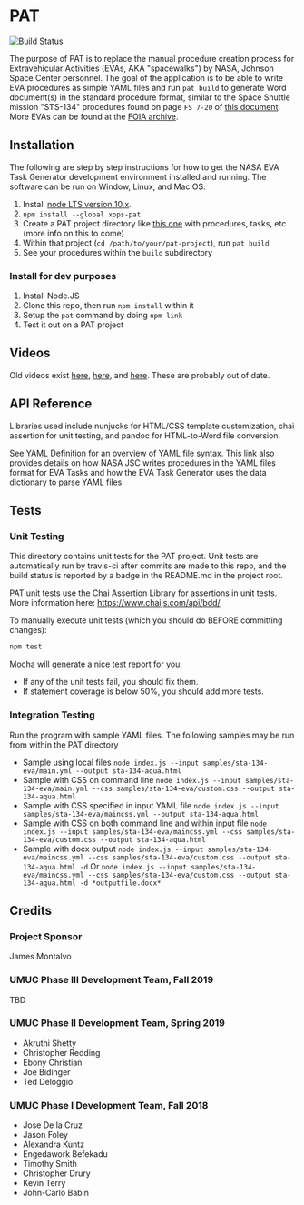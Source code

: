 # PAT

[![Build Status](https://travis-ci.org/xoperations/pat.svg?branch=master)](https://travis-ci.org/xoperations/pat)

The purpose of PAT is to replace the manual procedure creation process for Extravehicular Activities (EVAs, AKA "spacewalks") by NASA, Johnson Space Center personnel. The goal of the application is to be able to write EVA procedures as simple YAML files and run `pat build` to generate Word document(s) in the standard procedure format, similar to the Space Shuttle mission "STS-134" procedures found on page `FS 7-20` of [this document](https://www.nasa.gov/centers/johnson/pdf/539922main_EVA_134_F_A.pdf). More EVAs can be found at the [FOIA archive](https://www.nasa.gov/centers/johnson/news/flightdatafiles/foia_archive.html).

## Installation

The following are step by step instructions for how to get the NASA EVA Task Generator development environment installed and running. The software can be run on Window, Linux, and Mac OS.

1. Install [node LTS version 10.x](https://nodejs.org/en/download/).
2. `npm install --global xops-pat`
3. Create a PAT project directory like [this one](https://gitlab.com/xOPERATIONS/sts-134) with procedures, tasks, etc (more info on this to come)
4. Within that project (`cd /path/to/your/pat-project`), run `pat build`
5. See your procedures within the `build` subdirectory

### Install for dev purposes

1. Install Node.JS
2. Clone this repo, then run `npm install` within it
3. Setup the `pat` command by doing `npm link`
4. Test it out on a PAT project

## Videos

Old videos exist [here](https://www.youtube.com/watch?v=l8NPJTH6QzU), [here](https://www.youtube.com/watch?v=G60tPv9cM08), and [here](https://www.youtube.com/watch?v=uTopcel6VpA). These are probably out of date.

## API Reference

Libraries used include nunjucks for HTML/CSS template customization, chai assertion for unit testing, and pandoc for HTML-to-Word file conversion.

See [YAML Definition](docs/yamlDefinition.md) for an overview of YAML file syntax. This link also provides details on how NASA JSC writes procedures in the YAML files format for EVA Tasks and how the EVA Task Generator uses the data dictionary to parse YAML files.

## Tests

### Unit Testing

This directory contains unit tests for the PAT project. Unit tests are
automatically run by travis-ci after commits are made to this repo, and the
build status is reported by a badge in the README.md in the project root.

PAT unit tests use the Chai Assertion Library for assertions in unit
tests. More information here: https://www.chaijs.com/api/bdd/

To manually execute unit tests (which you should do BEFORE committing changes):

```bash
npm test
```

Mocha will generate a nice test report for you.

* If any of the unit tests fail, you should fix them.
* If statement coverage is below 50%, you should add more tests.

### Integration Testing

Run the program with sample YAML files.
The following samples may be run from within the PAT directory
- Sample using local files
`node index.js --input samples/sta-134-eva/main.yml --output sta-134-aqua.html`
- Sample with CSS on command line
`node index.js --input samples/sta-134-eva/main.yml --css samples/sta-134-eva/custom.css --output sta-134-aqua.html`
- Sample with CSS specified in input YAML file
`node index.js --input samples/sta-134-eva/maincss.yml --output sta-134-aqua.html`
- Sample with CSS on both command line and within input file
`node index.js --input samples/sta-134-eva/maincss.yml --css samples/sta-134-eva/custom.css --output sta-134-aqua.html`
- Sample with docx output
`node index.js --input samples/sta-134-eva/maincss.yml --css samples/sta-134-eva/custom.css --output sta-134-aqua.html -d`
Or
`node index.js --input samples/sta-134-eva/maincss.yml --css samples/sta-134-eva/custom.css --output sta-134-aqua.html -d *outputfile.docx*`

## Credits

### Project Sponsor

James Montalvo

### UMUC Phase III Development Team, Fall 2019

TBD

### UMUC Phase II Development Team, Spring 2019

- Akruthi Shetty
- Christopher Redding
- Ebony Christian
- Joe Bidinger
- Ted Deloggio

### UMUC Phase I Development Team, Fall 2018

- Jose De la Cruz
- Jason Foley
- Alexandra Kuntz
- Engedawork Befekadu
- Timothy Smith
- Christopher Drury
- Kevin Terry
- John-Carlo Babin
